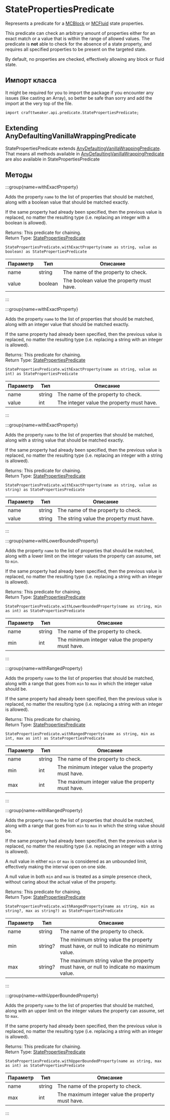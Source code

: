 # StatePropertiesPredicate

Represents a predicate for a [MCBlock](/vanilla/api/block/MCBlock) or [MCFluid](/vanilla/api/fluid/MCFluid) state properties.

 This predicate can check an arbitrary amount of properties either for an exact match or a value that is within the range of allowed values. The predicate is <strong>not</strong> able to check for the absence of a state property, and requires all specified properties to be present on the targeted state.

 By default, no properties are checked, effectively allowing any block or fluid state.

## Импорт класса

It might be required for you to import the package if you encounter any issues (like casting an Array), so better be safe than sorry and add the import at the very top of the file.
```zenscript
import crafttweaker.api.predicate.StatePropertiesPredicate;
```


## Extending AnyDefaultingVanillaWrappingPredicate

StatePropertiesPredicate extends [AnyDefaultingVanillaWrappingPredicate](/vanilla/api/predicate/AnyDefaultingVanillaWrappingPredicate). That means all methods available in [AnyDefaultingVanillaWrappingPredicate](/vanilla/api/predicate/AnyDefaultingVanillaWrappingPredicate) are also available in StatePropertiesPredicate

## Методы

:::group{name=withExactProperty}

Adds the property <code>name</code> to the list of properties that should be matched, along with a boolean value that should be matched exactly.

 If the same property had already been specified, then the previous value is replaced, no matter the resulting type (i.e. replacing an integer with a boolean is allowed).

Returns: This predicate for chaining.  
Return Type: [StatePropertiesPredicate](/vanilla/api/predicate/StatePropertiesPredicate)

```zenscript
StatePropertiesPredicate.withExactProperty(name as string, value as boolean) as StatePropertiesPredicate
```

| Параметр | Тип     | Описание                                  |
| -------- | ------- | ----------------------------------------- |
| name     | string  | The name of the property to check.        |
| value    | boolean | The boolean value the property must have. |


:::

:::group{name=withExactProperty}

Adds the property <code>name</code> to the list of properties that should be matched, along with an integer value that should be matched exactly.

 If the same property had already been specified, then the previous value is replaced, no matter the resulting type (i.e. replacing a string with an integer is allowed).

Returns: This predicate for chaining.  
Return Type: [StatePropertiesPredicate](/vanilla/api/predicate/StatePropertiesPredicate)

```zenscript
StatePropertiesPredicate.withExactProperty(name as string, value as int) as StatePropertiesPredicate
```

| Параметр | Тип    | Описание                                  |
| -------- | ------ | ----------------------------------------- |
| name     | string | The name of the property to check.        |
| value    | int    | The integer value the property must have. |


:::

:::group{name=withExactProperty}

Adds the property <code>name</code> to the list of properties that should be matched, along with a string value that should be matched exactly.

 If the same property had already been specified, then the previous value is replaced, no matter the resulting type (i.e. replacing an integer with a string is allowed).

Returns: This predicate for chaining.  
Return Type: [StatePropertiesPredicate](/vanilla/api/predicate/StatePropertiesPredicate)

```zenscript
StatePropertiesPredicate.withExactProperty(name as string, value as string) as StatePropertiesPredicate
```

| Параметр | Тип    | Описание                                 |
| -------- | ------ | ---------------------------------------- |
| name     | string | The name of the property to check.       |
| value    | string | The string value the property must have. |


:::

:::group{name=withLowerBoundedProperty}

Adds the property <code>name</code> to the list of properties that should be matched, along with a lower limit on the integer values the property can assume, set to <code>min</code>.

 If the same property had already been specified, then the previous value is replaced, no matter the resulting type (i.e. replacing a string with an integer is allowed).

Returns: This predicate for chaining.  
Return Type: [StatePropertiesPredicate](/vanilla/api/predicate/StatePropertiesPredicate)

```zenscript
StatePropertiesPredicate.withLowerBoundedProperty(name as string, min as int) as StatePropertiesPredicate
```

| Параметр | Тип    | Описание                                          |
| -------- | ------ | ------------------------------------------------- |
| name     | string | The name of the property to check.                |
| min      | int    | The minimum integer value the property must have. |


:::

:::group{name=withRangedProperty}

Adds the property <code>name</code> to the list of properties that should be matched, along with a range that goes from <code>min</code> to <code>max</code> in which the integer value should be.

 If the same property had already been specified, then the previous value is replaced, no matter the resulting type (i.e. replacing a string with an integer is allowed).

Returns: This predicate for chaining.  
Return Type: [StatePropertiesPredicate](/vanilla/api/predicate/StatePropertiesPredicate)

```zenscript
StatePropertiesPredicate.withRangedProperty(name as string, min as int, max as int) as StatePropertiesPredicate
```

| Параметр | Тип    | Описание                                          |
| -------- | ------ | ------------------------------------------------- |
| name     | string | The name of the property to check.                |
| min      | int    | The minimum integer value the property must have. |
| max      | int    | The maximum integer value the property must have. |


:::

:::group{name=withRangedProperty}

Adds the property <code>name</code> to the list of properties that should be matched, along with a range that goes from <code>min</code> to <code>max</code> in which the string value should be.

 If the same property had already been specified, then the previous value is replaced, no matter the resulting type (i.e. replacing an integer with a string is allowed).

 A null value in either <code>min</code> or <code>max</code> is considered as an unbounded limit, effectively making the interval open on one side.

 A null value in both <code>min</code> and <code>max</code> is treated as a simple presence check, without caring about the actual value of the property.

Returns: This predicate for chaining.  
Return Type: [StatePropertiesPredicate](/vanilla/api/predicate/StatePropertiesPredicate)

```zenscript
StatePropertiesPredicate.withRangedProperty(name as string, min as string?, max as string?) as StatePropertiesPredicate
```

| Параметр | Тип     | Описание                                                                               |
| -------- | ------- | -------------------------------------------------------------------------------------- |
| name     | string  | The name of the property to check.                                                     |
| min      | string? | The minimum string value the property must have, or null to indicate no minimum value. |
| max      | string? | The maximum string value the property must have, or null to indicate no maximum value. |


:::

:::group{name=withUpperBoundedProperty}

Adds the property <code>name</code> to the list of properties that should be matched, along with an upper limit on the integer values the property can assume, set to <code>max</code>.

 If the same property had already been specified, then the previous value is replaced, no matter the resulting type (i.e. replacing a string with an integer is allowed).

Returns: This predicate for chaining.  
Return Type: [StatePropertiesPredicate](/vanilla/api/predicate/StatePropertiesPredicate)

```zenscript
StatePropertiesPredicate.withUpperBoundedProperty(name as string, max as int) as StatePropertiesPredicate
```

| Параметр | Тип    | Описание                                          |
| -------- | ------ | ------------------------------------------------- |
| name     | string | The name of the property to check.                |
| max      | int    | The maximum integer value the property must have. |


:::


